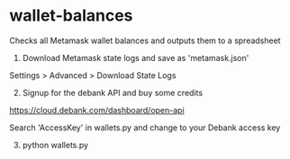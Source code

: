 # wallet-balances
Checks all Metamask wallet balances and outputs them to a spreadsheet

1) Download Metamask state logs and save as 'metamask.json'

Settings > Advanced > Download State Logs

2) Signup for the debank API and buy some credits

https://cloud.debank.com/dashboard/open-api

Search 'AccessKey' in wallets.py and change to your Debank access key

3) python wallets.py
